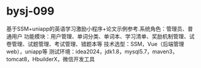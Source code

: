 # bysj-099
基于SSM+uniapp的英语学习激励小程序+论文示例参考.系统角色：管理员、普通用户 功能模块：用户管理、单词分类、单词本、学习清单、奖励机制管理、试卷管理、试题管理、考试管理、错题本等 技术选型：SSM，Vue（后端管理web），uniapp等 测试环境：idea2024，jdk1.8，mysql5.7，maven3，tomcat8，HbuilderX，微信开发工具
